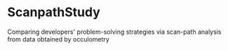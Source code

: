 # ScanpathStudy
Comparing developers' problem-solving strategies via scan-path analysis from data obtained by occulometry

